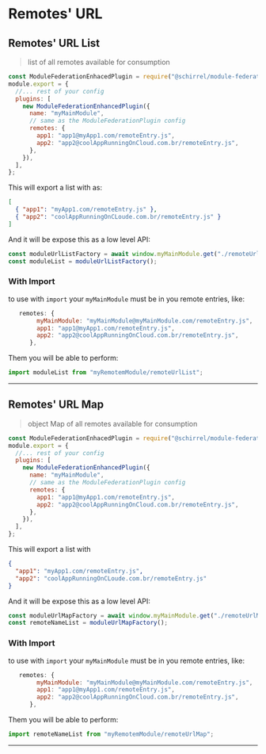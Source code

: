 # Remotes' URL 

## Remotes' URL List

> list of all remotes available for consumption

```js
const ModuleFederationEnhacedPlugin = require("@schirrel/module-federation-enhanced-plugin");
module.export = {
  //... rest of your config
  plugins: [
    new ModuleFederationEnhancedPlugin({
      name: "myMainModule",
      // same as the ModuleFederationPlugin config
      remotes: {
        app1: "app1@myApp1.com/remoteEntry.js",
        app2: "app2@coolAppRunningOnCloud.com.br/remoteEntry.js",
      },
    }),
  ],
};
```

This will export a list with as:

```json
[
  { "app1": "myApp1.com/remoteEntry.js" },
  { "app2": "coolAppRunningOnCLoude.com.br/remoteEntry.js" }
]
```

And it will be expose this as a low level API:

```js
const moduleUrlListFactory = await window.myMainModule.get("./remoteUrlList");
const moduleList = moduleUrlListFactory();
```

### With Import

to use with `import` your `myMainModule` must be in you remote entries, like:

```js
   remotes: {
        myMainModule: "myMainModule@myMainModule.com/remoteEntry.js",
        app1: "app1@myApp1.com/remoteEntry.js",
        app2: "app2@coolAppRunningOnCloud.com.br/remoteEntry.js",
      },
```

Them you will be able to perform:

```js
import moduleList from "myRemotemModule/remoteUrlList";
```

---


## Remotes' URL Map

> object Map of all remotes available for consumption

```js
const ModuleFederationEnhacedPlugin = require("@schirrel/module-federation-enhanced-plugin");
module.export = {
  //... rest of your config
  plugins: [
    new ModuleFederationEnhancedPlugin({
      name: "myMainModule",
      // same as the ModuleFederationPlugin config
      remotes: {
        app1: "app1@myApp1.com/remoteEntry.js",
        app2: "app2@coolAppRunningOnCloud.com.br/remoteEntry.js",
      },
    }),
  ],
};
```

This will export a list with

```json
{
  "app1": "myApp1.com/remoteEntry.js",
  "app2": "coolAppRunningOnCLoude.com.br/remoteEntry.js"
}
```

And it will be expose this as a low level API:

```js
const moduleUrlMapFactory = await window.myMainModule.get("./remoteUrlMap");
const remoteNameList = moduleUrlMapFactory();
```

### With Import

to use with `import` your `myMainModule` must be in you remote entries, like:

```js
   remotes: {
        myMainModule: "myMainModule@myMainModule.com/remoteEntry.js",
        app1: "app1@myApp1.com/remoteEntry.js",
        app2: "app2@coolAppRunningOnCloud.com.br/remoteEntry.js",
      },
```

Them you will be able to perform:

```js
import remoteNameList from "myRemotemModule/remoteUrlMap";
```

---
